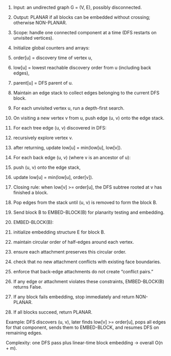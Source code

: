 1. Input: an undirected graph G = (V, E), possibly disconnected.

2. Output: PLANAR if all blocks can be embedded without crossing; otherwise NON-PLANAR.

3. Scope: handle one connected component at a time (DFS restarts on unvisited vertices).

4. Initialize global counters and arrays:

5. order[u] = discovery time of vertex u,

6. low[u] = lowest reachable discovery order from u (including back edges),

7. parent[u] = DFS parent of u.

8. Maintain an edge stack to collect edges belonging to the current DFS block.

9. For each unvisited vertex u, run a depth-first search.

10. On visiting a new vertex v from u, push edge (u, v) onto the edge stack.

11. For each tree edge (u, v) discovered in DFS:

12. recursively explore vertex v.

13. after returning, update low[u] = min(low[u], low[v]).

14. For each back edge (u, v) (where v is an ancestor of u):

15. push (u, v) onto the edge stack,

16. update low[u] = min(low[u], order[v]).

17. Closing rule: when low[v] >= order[u], the DFS subtree rooted at v has finished a block.

18. Pop edges from the stack until (u, v) is removed to form the block B.

19. Send block B to EMBED-BLOCK(B) for planarity testing and embedding.

20. EMBED-BLOCK(B):

21. initialize embedding structure E for block B.

22. maintain circular order of half-edges around each vertex.

23. ensure each attachment preserves this circular order.

24. check that no new attachment conflicts with existing face boundaries.

25. enforce that back-edge attachments do not create “conflict pairs.”

26. If any edge or attachment violates these constraints, EMBED-BLOCK(B) returns False.

27. If any block fails embedding, stop immediately and return NON-PLANAR.

28. If all blocks succeed, return PLANAR.

Example: DFS discovers (u, v), later finds low[v] >= order[u], pops all edges for that component, sends them to EMBED-BLOCK, and resumes DFS on remaining edges.

Complexity: one DFS pass plus linear-time block embedding → overall O(n + m).
